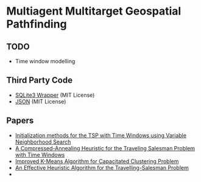 # Multiagent Multitarget Geospatial Pathfinding

## TODO
* Time window modelling

## Third Party Code
* [SQLite3 Wrapper](https://github.com/SRombauts/SQLiteCpp) (MIT License)
* [JSON](https://github.com/nlohmann/json) (MIT License)

## Papers
* [Initialization methods for the TSP with Time Windows using Variable Neighborhood Search](https://www.researchgate.net/publication/296060410_Initialization_methods_for_the_TSP_with_Time_Windows_using_Variable_Neighborhood_Search)
* [A Compressed-Annealing Heuristic for the Traveling Salesman Problem with Time Windows](https://www.researchgate.net/publication/220669433_A_Compressed-Annealing_Heuristic_for_the_Traveling_Salesman_Problem_with_Time_Windows)
* [Improved K-Means Algorithm for Capacitated Clustering Problem](https://www.semanticscholar.org/paper/Improved-K-Means-Algorithm-for-Capacitated-Problem-EETHA/1b26ebd9f5ccbc51362c80e3339cdb79ea6a6669?tab=abstract)
* [An Effective Heuristic Algorithm for the Travelling-Salesman Problem](https://pubsonline.informs.org/doi/10.1287/opre.21.2.498)
* 